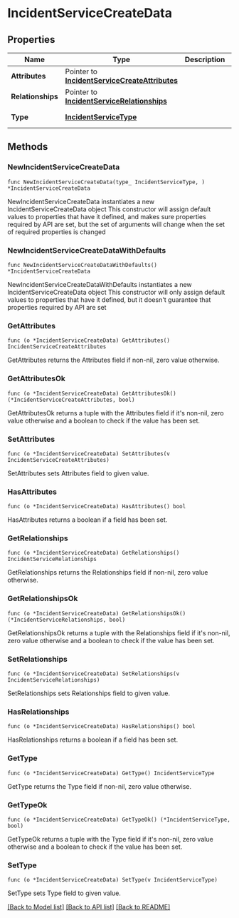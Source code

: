 # IncidentServiceCreateData

## Properties

Name | Type | Description | Notes
------------ | ------------- | ------------- | -------------
**Attributes** | Pointer to [**IncidentServiceCreateAttributes**](IncidentServiceCreateAttributes.md) |  | [optional] 
**Relationships** | Pointer to [**IncidentServiceRelationships**](IncidentServiceRelationships.md) |  | [optional] 
**Type** | [**IncidentServiceType**](IncidentServiceType.md) |  | [default to "services"]

## Methods

### NewIncidentServiceCreateData

`func NewIncidentServiceCreateData(type_ IncidentServiceType, ) *IncidentServiceCreateData`

NewIncidentServiceCreateData instantiates a new IncidentServiceCreateData object
This constructor will assign default values to properties that have it defined,
and makes sure properties required by API are set, but the set of arguments
will change when the set of required properties is changed

### NewIncidentServiceCreateDataWithDefaults

`func NewIncidentServiceCreateDataWithDefaults() *IncidentServiceCreateData`

NewIncidentServiceCreateDataWithDefaults instantiates a new IncidentServiceCreateData object
This constructor will only assign default values to properties that have it defined,
but it doesn't guarantee that properties required by API are set

### GetAttributes

`func (o *IncidentServiceCreateData) GetAttributes() IncidentServiceCreateAttributes`

GetAttributes returns the Attributes field if non-nil, zero value otherwise.

### GetAttributesOk

`func (o *IncidentServiceCreateData) GetAttributesOk() (*IncidentServiceCreateAttributes, bool)`

GetAttributesOk returns a tuple with the Attributes field if it's non-nil, zero value otherwise
and a boolean to check if the value has been set.

### SetAttributes

`func (o *IncidentServiceCreateData) SetAttributes(v IncidentServiceCreateAttributes)`

SetAttributes sets Attributes field to given value.

### HasAttributes

`func (o *IncidentServiceCreateData) HasAttributes() bool`

HasAttributes returns a boolean if a field has been set.

### GetRelationships

`func (o *IncidentServiceCreateData) GetRelationships() IncidentServiceRelationships`

GetRelationships returns the Relationships field if non-nil, zero value otherwise.

### GetRelationshipsOk

`func (o *IncidentServiceCreateData) GetRelationshipsOk() (*IncidentServiceRelationships, bool)`

GetRelationshipsOk returns a tuple with the Relationships field if it's non-nil, zero value otherwise
and a boolean to check if the value has been set.

### SetRelationships

`func (o *IncidentServiceCreateData) SetRelationships(v IncidentServiceRelationships)`

SetRelationships sets Relationships field to given value.

### HasRelationships

`func (o *IncidentServiceCreateData) HasRelationships() bool`

HasRelationships returns a boolean if a field has been set.

### GetType

`func (o *IncidentServiceCreateData) GetType() IncidentServiceType`

GetType returns the Type field if non-nil, zero value otherwise.

### GetTypeOk

`func (o *IncidentServiceCreateData) GetTypeOk() (*IncidentServiceType, bool)`

GetTypeOk returns a tuple with the Type field if it's non-nil, zero value otherwise
and a boolean to check if the value has been set.

### SetType

`func (o *IncidentServiceCreateData) SetType(v IncidentServiceType)`

SetType sets Type field to given value.



[[Back to Model list]](../README.md#documentation-for-models) [[Back to API list]](../README.md#documentation-for-api-endpoints) [[Back to README]](../README.md)


